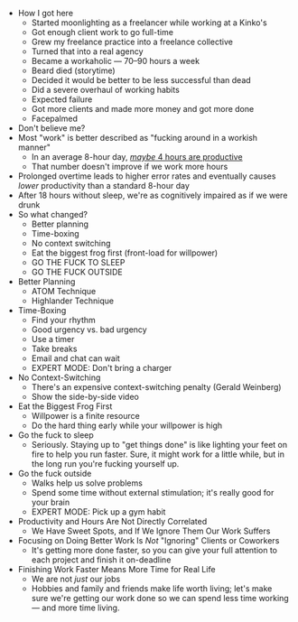- How I got here
    - Started moonlighting as a freelancer while working at a Kinko's
    - Got enough client work to go full-time
    - Grew my freelance practice into a freelance collective
    - Turned that into a real agency
    - Became a workaholic — 70–90 hours a week
    - Beard died (storytime)
    - Decided it would be better to be less successful than dead
    - Did a severe overhaul of working habits
    - Expected failure
    - Got more clients and made more money and got more done
    - Facepalmed
- Don't believe me?
- Most "work" is better described as "fucking around in a workish manner"
    - In an average 8-hour day, [_maybe_ 4 hours are productive](http://www.inc.com/melanie-curtin/in-an-8-hour-day-the-average-worker-is-productive-for-this-many-hours.html)
    - That number doesn't improve if we work more hours
- Prolonged overtime leads to higher error rates and eventually causes _lower_ productivity than a standard 8-hour day
- After 18 hours without sleep, we're as cognitively impaired as if we were drunk
- So what changed?
    - Better planning
    - Time-boxing
    - No context switching
    - Eat the biggest frog first (front-load for willpower)
    - GO THE FUCK TO SLEEP
    - GO THE FUCK OUTSIDE
- Better Planning
    - ATOM Technique
    - Highlander Technique
- Time-Boxing
    - Find your rhythm
    - Good urgency vs. bad urgency
    - Use a timer
    - Take breaks
    - Email and chat can wait
    - EXPERT MODE: Don't bring a charger
- No Context-Switching
    - There's an expensive context-switching penalty (Gerald Weinberg)
    - Show the side-by-side video
- Eat the Biggest Frog First
    - Willpower is a finite resource
    - Do the hard thing early while your willpower is high
- Go the fuck to sleep
    - Seriously. Staying up to "get things done" is like lighting your feet on fire to help you run faster. Sure, it might work for a little while, but in the long run you're fucking yourself up.
- Go the fuck outside
    - Walks help us solve problems
    - Spend some time without external stimulation; it's really good for your brain
    - EXPERT MODE: Pick up a gym habit
- Productivity and Hours Are Not Directly Correlated
    - We Have Sweet Spots, and If We Ignore Them Our Work Suffers
- Focusing on Doing Better Work Is _Not_ "Ignoring" Clients or Coworkers
    - It's getting more done faster, so you can give your full attention to each project and finish it on-deadline
- Finishing Work Faster Means More Time for Real Life
    - We are not _just_ our jobs
    - Hobbies and family and friends make life worth living; let's make sure we're getting our work done so we can spend less time working — and more time living.
